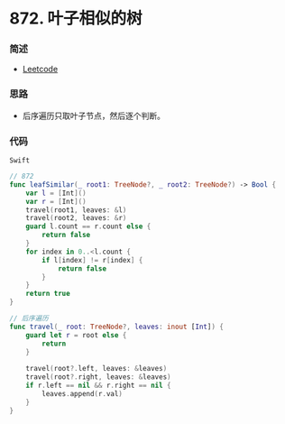 # 872. 叶子相似的树

### 简述

- [Leetcode](https://leetcode-cn.com/problems/leaf-similar-trees/)

### 思路

- 后序遍历只取叶子节点，然后逐个判断。

### 代码

`Swift`

```swift
// 872
func leafSimilar(_ root1: TreeNode?, _ root2: TreeNode?) -> Bool {
    var l = [Int]()
    var r = [Int]()
    travel(root1, leaves: &l)
    travel(root2, leaves: &r)
    guard l.count == r.count else {
        return false
    }
    for index in 0..<l.count {
        if l[index] != r[index] {
            return false
        }
    }
    return true
}

// 后序遍历
func travel(_ root: TreeNode?, leaves: inout [Int]) {
    guard let r = root else {
        return
    }
    
    travel(root?.left, leaves: &leaves)
    travel(root?.right, leaves: &leaves)
    if r.left == nil && r.right == nil {
        leaves.append(r.val)
    }
}

```